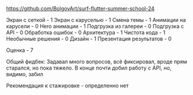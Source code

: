 https://github.com/BolgovArt/surf-flutter-summer-school-24

Экран с сеткой - 1
Экран с каруселью - 1
Смена темы - 1
Анимации на карусели - 0
Hero анимации - 1
Подгрузка из галереи - 0
Подгрузка с API - 0
Обработка ошибок - 0
Архитектура - 1
Чистота кода - 1
Необычные решения - 0
Дизайн - 1
Презентация результатов - 0

Оценка - 7

Общий фидбек:
Задавал много вопросов, всё фиксировал, вроде прям старался, но пока тяжело. В конце почти добил работу с API, но, видимо, забил

Рекомендация к стажировке - определенно нет